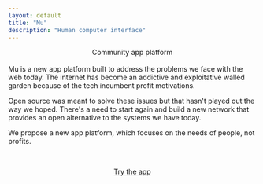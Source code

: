```yaml
---
layout: default
title: "Mu"
description: "Human computer interface"
---
```

<center>Community app platform</center>
<br>
<div id="abstract">
Mu is a new app platform built to address the problems we face with the web today. The internet has become an addictive and exploitative walled garden because 
of the tech incumbent profit motivations.

<p>Open source was meant to solve these issues but
that hasn't played out the way we hoped. There's a need
to start again and build a new network that provides an open alternative
to the systems we have today.</p>
<p>
We propose a new app platform, which focuses on the needs of people, not profits.
</p>
</div>
<div id="abstract">
  <br>
  <p style="text-align: center;">
    <a href="https://mu.app">Try the app</a>
  </p>
</div>

